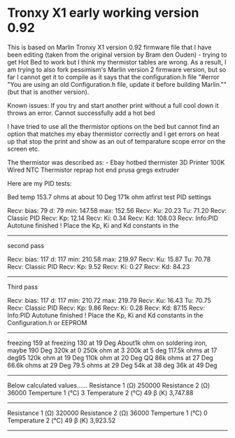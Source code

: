 # Tronxy X1 early working version 0.92 

This is based on Marlin Tronxy X1 version 0.92 firmware file that I have been editing (taken from the original version by Bram den Ouden) - trying to get Hot Bed to work but I think my thermistor tables are wrong. As a result, I am trying to also fork pessimism's Marlin version 2 firmware version, but so far I cannot get it to compile as it says that the configuration.h file "#error "You are using an old Configuration.h file, update it before building Marlin."" (but that is another version). 

Known issues:
If you try and start  another print without a full cool down it throws an error.
Cannot successfully add a hot bed

I have tried to use all the thermistor options on the bed but cannot find an option that matches my ebay thermistor correctly and I get errors on heat up that stop the print and show as an out of temparature scope error on the screen etc.

The thermistor was described as: -
Ebay hotbed thermister
3D Printer 100K Wired NTC Thermistor reprap hot end prusa gregs extruder

Here are my PID tests:

Bed temp
153.7 ohms at about 10 Deg
171k ohm atfirst test PID settings

Recv:  bias: 79 d: 79 min: 147.58 max: 152.56
Recv:  Ku: 20.23 Tu: 71.20
Recv:  Classic PID
Recv:  Kp: 12.14
Recv:  Ki: 0.34
Recv:  Kd: 108.03
Recv: Info:PID Autotune finished ! Place the Kp, Ki and Kd constants in the
_________________________________________________

second pass

Recv:  bias: 117 d: 117 min: 210.58 max: 219.97
Recv:  Ku: 15.87 Tu: 70.78
Recv:  Classic PID
Recv:  Kp: 9.52
Recv:  Ki: 0.27
Recv:  Kd: 84.23
_________________________________________________
Third pass

Recv:  bias: 117 d: 117 min: 210.72 max: 219.79
Recv:  Ku: 16.43 Tu: 70.75
Recv:  Classic PID
Recv:  Kp: 9.86
Recv:  Ki: 0.28
Recv:  Kd: 87.15
Recv: Info:PID Autotune finished ! Place the Kp, Ki and Kd constants in the Configuration.h or EEPROM
_________________________________________________ 

freezing
159 at freezing
130 at 19 Deg
About1k ohm on soldering iron, maybe 190 Deg
320k at 0
250k ohm at 3
200k at 5 deg
117.5k ohms at 17 deg95
120k ohm at 19 Deg
110k ohm at 20 Deg QQ
86k ohms at 27 Deg
66.6k ohms at 29 Deg
79.5 ohms at 29 Deg
54k at 38 deg
36k at 49 Deg
_____________________________________________
Below calculated values......
Resistance 1 (Ω)
250000
Resistance 2 (Ω)
36000
Temperture 1 (°C)
3
Temperature 2 (°C)
49
β (K)
3,747.88
______________________________________________________

Resistance 1 (Ω)
320000
Resistance 2 (Ω)
36000
Temperture 1 (°C)
0
Temperature 2 (°C)
49
β (K)
3,923.52
________________________________________________________


